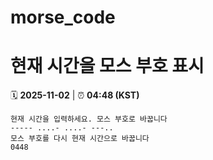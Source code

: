 # morse_code
# 현재 시간을 모스 부호 표시
<!-- MORSE_TIME_START -->
🗓️ **2025-11-02** | ⏰ **04:48 (KST)**

```
현재 시간을 입력하세요. 모스 부호로 바꿉니다
----- ....- ....- ---..
모스 부호를 다시 현재 시간으로 바꿉니다
0448
```
<!-- MORSE_TIME_END -->
